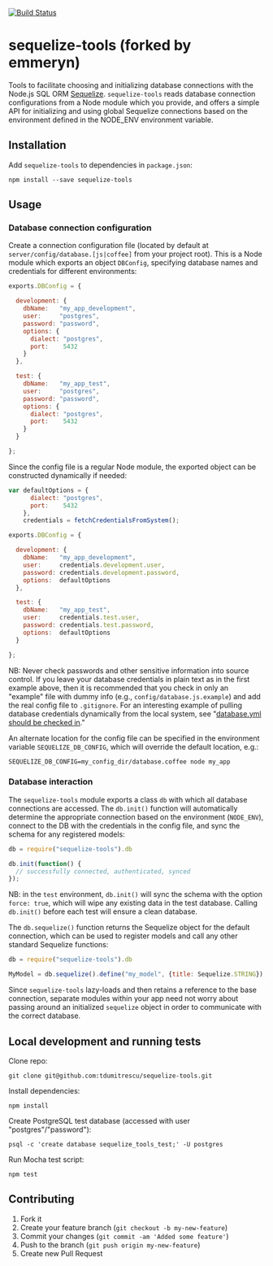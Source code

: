 [![Build Status](https://travis-ci.org/emmeryn/sequelize-tools.png?branch=master)](https://travis-ci.org/emmeryn/sequelize-tools)

# sequelize-tools (forked by emmeryn)

Tools to facilitate choosing and initializing database connections with the Node.js SQL ORM [Sequelize](http://sequelizejs.com/). `sequelize-tools` reads database connection configurations from a Node module which you provide, and offers a simple API for initializing and using global Sequelize connections based on the environment defined in the NODE_ENV environment variable.

## Installation

Add `sequelize-tools` to dependencies in `package.json`:

    npm install --save sequelize-tools

## Usage

### Database connection configuration

Create a connection configuration file (located by default at `server/config/database.[js|coffee]` from your project root). This is a Node module which exports an object `DBConfig`, specifying database names and credentials for different environments:

```javascript
exports.DBConfig = {

  development: {
    dbName:   "my_app_development",
    user:     "postgres",
    password: "password",
    options: {
      dialect: "postgres",
      port:    5432
    }
  },

  test: {
    dbName:   "my_app_test",
    user:     "postgres",
    password: "password",
    options: {
      dialect: "postgres",
      port:    5432
    }
  }

};
```

Since the config file is a regular Node module, the exported object can be constructed dynamically if needed:

```javascript
var defaultOptions = {
      dialect: "postgres",
      port:    5432
    },
    credentials = fetchCredentialsFromSystem();

exports.DBConfig = {

  development: {
    dbName:   "my_app_development",
    user:     credentials.development.user,
    password: credentials.development.password,
    options:  defaultOptions
  },

  test: {
    dbName:   "my_app_test",
    user:     credentials.test.user,
    password: credentials.test.password,
    options:  defaultOptions
  }

};
```

NB: Never check passwords and other sensitive information into source control. If you leave your database credentials in plain text as in the first example above, then it is recommended that you check in only an "example" file with dummy info (e.g., `config/database.js.example`) and add the real config file to `.gitignore`. For an interesting example of pulling database credentials dynamically from the local system, see "[database.yml should be checked in](http://effectif.com/articles/database-yml-should-be-checked-in)."

An alternate location for the config file can be specified in the environment variable `SEQUELIZE_DB_CONFIG`, which will override the default location, e.g.:

    SEQUELIZE_DB_CONFIG=my_config_dir/database.coffee node my_app

### Database interaction

The `sequelize-tools` module exports a class `db` with which all database connections are accessed. The `db.init()` function will automatically determine the appropriate connection based on the environment (`NODE_ENV`), connect to the DB with the credentials in the config file, and sync the schema for any registered models:

```javascript
db = require("sequelize-tools").db

db.init(function() {
  // successfully connected, authenticated, synced
});
```

NB: in the `test` environment, `db.init()` will sync the schema with the option `force: true`, which will wipe any existing data in the test database. Calling `db.init()` before each test will ensure a clean database.

The `db.sequelize()` function returns the Sequelize object for the default connection, which can be used to register models and call any other standard Sequelize functions:

```javascript
db = require("sequelize-tools").db

MyModel = db.sequelize().define("my_model", {title: Sequelize.STRING});
```

Since `sequelize-tools` lazy-loads and then retains a reference to the base connection, separate modules within your app need not worry about passing around an initialized `sequelize` object in order to communicate with the correct database.

## Local development and running tests

Clone repo:

    git clone git@github.com:tdumitrescu/sequelize-tools.git

Install dependencies:

    npm install

Create PostgreSQL test database (accessed with user "postgres"/"password"):

    psql -c 'create database sequelize_tools_test;' -U postgres

Run Mocha test script:

    npm test

## Contributing

1. Fork it
2. Create your feature branch (`git checkout -b my-new-feature`)
3. Commit your changes (`git commit -am 'Added some feature'`)
4. Push to the branch (`git push origin my-new-feature`)
5. Create new Pull Request
